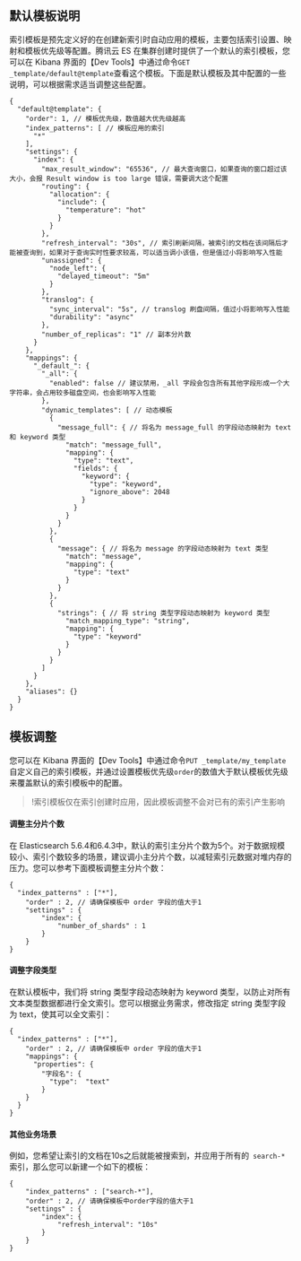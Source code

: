 ## 默认模板说明

索引模板是预先定义好的在创建新索引时自动应用的模板，主要包括索引设置、映射和模板优先级等配置。腾讯云 ES 在集群创建时提供了一个默认的索引模板，您可以在 Kibana 界面的【Dev Tools】中通过命令`GET _template/default@template`查看这个模板。下面是默认模板及其中配置的一些说明，可以根据需求适当调整这些配置。

```
{
  "default@template": {
    "order": 1, // 模板优先级，数值越大优先级越高
    "index_patterns": [ // 模板应用的索引
      "*"
    ],
    "settings": {
      "index": {
        "max_result_window": "65536", // 最大查询窗口，如果查询的窗口超过该大小，会报 Result window is too large 错误，需要调大这个配置
        "routing": {
          "allocation": {
            "include": {
              "temperature": "hot"
            }
          }
        },
        "refresh_interval": "30s", // 索引刷新间隔，被索引的文档在该间隔后才能被查询到，如果对于查询实时性要求较高，可以适当调小该值，但是值过小将影响写入性能
        "unassigned": {
          "node_left": {
            "delayed_timeout": "5m"
          }
        },
        "translog": {
          "sync_interval": "5s", // translog 刷盘间隔，值过小将影响写入性能
          "durability": "async" 
        },
        "number_of_replicas": "1" // 副本分片数
      }
    },
    "mappings": {
      "_default_": {
        "_all": {
          "enabled": false // 建议禁用，_all 字段会包含所有其他字段形成一个大字符串，会占用较多磁盘空间，也会影响写入性能
        },
        "dynamic_templates": [ // 动态模板
          {
            "message_full": { // 将名为 message_full 的字段动态映射为 text 和 keyword 类型
              "match": "message_full",
              "mapping": {
                "type": "text",
                "fields": {
                  "keyword": {
                    "type": "keyword",
                    "ignore_above": 2048
                  }
                }
              }
            }
          },
          {
            "message": { // 将名为 message 的字段动态映射为 text 类型
              "match": "message",
              "mapping": {
                "type": "text"
              }
            }
          },
          {
            "strings": { // 将 string 类型字段动态映射为 keyword 类型
              "match_mapping_type": "string",
              "mapping": {
                "type": "keyword"
              }
            }
          }
        ]
      }
    },
    "aliases": {}
  }
}
```

## 模板调整

您可以在 Kibana 界面的【Dev Tools】中通过命令`PUT _template/my_template`自定义自己的索引模板，并通过设置模板优先级`order`的数值大于默认模板优先级来覆盖默认的索引模板中的配置。

>!索引模板仅在索引创建时应用，因此模板调整不会对已有的索引产生影响

#### 调整主分片个数

在 Elasticsearch 5.6.4和6.4.3中，默认的索引主分片个数为5个。对于数据规模较小、索引个数较多的场景，建议调小主分片个数，以减轻索引元数据对堆内存的压力。您可以参考下面模板调整主分片个数：

```
{
  "index_patterns" : ["*"],
    "order" : 2, // 请确保模板中 order 字段的值大于1
    "settings" : {
        "index": {
            "number_of_shards" : 1
        }
    }
}
```

#### 调整字段类型

在默认模板中，我们将 string 类型字段动态映射为 keyword 类型，以防止对所有文本类型数据都进行全文索引。您可以根据业务需求，修改指定 string 类型字段为 text，使其可以全文索引：

```
{
  "index_patterns" : ["*"],
    "order" : 2, // 请确保模板中 order 字段的值大于1
    "mappings": {
      "properties": {
        "字段名": {
          "type":  "text"
        }
    }
  }
}
```

#### 其他业务场景

例如，您希望让索引的文档在10s之后就能被搜索到，并应用于所有的` search-*`索引，那么您可以新建一个如下的模板：

```
{
    "index_patterns" : ["search-*"],
    "order" : 2, // 请确保模板中order字段的值大于1
    "settings" : {
        "index": {
            "refresh_interval": "10s"
        }
    }
}
```

